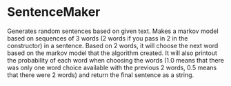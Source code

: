 SentenceMaker
=============

Generates random sentences based on given text.
Makes a markov model based on sequences of 3 words (2 words if you pass in 2 in the constructor) in a sentence. Based on 2 words, it will choose the next word based on the markov model that the algorithm created. It will also printout the probability of each word when choosing the words (1.0 means that there was only one word choice available with the previous 2 words, 0.5 means that there were 2 words) and return the final sentence as a string.
